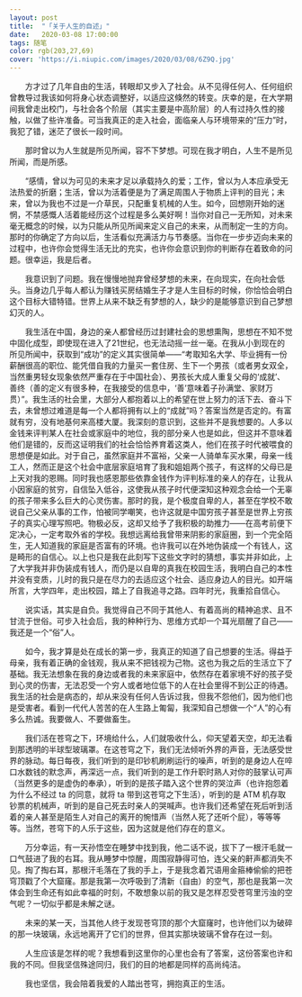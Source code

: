 ```yaml
---
layout: post
title:  "「关于人生的自述」"
date:   2020-03-08 17:00:00
tags: 随笔
color: rgb(203,27,69)
cover: 'https://i.niupic.com/images/2020/03/08/6Z9Q.jpg'
---
```

>

&#8195;&#8195;方才过了几年自由的生活，转眼却又步入了社会。从不见得任何人、任何组织曾教导过我该如何将身心状态调整好，以适应这倏然的转变。庆幸的是，在大学期间我曾走出校门，与社会各个阶层（其实主要是中高阶层）的人有过持久性的接触，以做了些许准备。可当我真正的走入社会，面临亲人与环境带来的“压力”时，我犯了错，迷茫了很长一段时间。

&#8195;&#8195;那时曾以为人生就是所见所闻，容不下梦想。可现在我才明白，人生不是所见所闻，而是所感。

&#8195;&#8195;“感情，曾以为可见的未来才足以承载持久的爱；工作，曾以为人本应承受无法热爱的折磨；生活，曾以为活着便是为了满足周围人于物质上评判的目光；未来，曾以为我也不过是一介草民，只配重复机械的人生。如今，回想刚开始的迷惘，不禁感慨人活着能经历这个过程是多么美好啊！当你对自己一无所知，对未来毫无概念的时候，以为只能从所见所闻来定义自己的未来，从而制定一生的方向。那时的你确定了方向以后，生活看似充满活力与节奏感。当你在一步步迈向未来的过程中，也许你会觉得生活无比的充实，也许你会意识到你的判断存在着致命的问题。很幸运，我是后者。

&#8195;&#8195;我意识到了问题。我在慢慢地抛弃曾经梦想的未来，在向现实，在向社会低头。当身边几乎每人都认为赚钱买房结婚生子才是人生目标的时候，你恰恰会明白这个目标大错特错。世界上从来不缺乏有梦想的人，缺少的是能够意识到自己梦想幻灭的人。

&#8195;&#8195;我生活在中国，身边的亲人都曾经历过封建社会的思想熏陶，思想在不知不觉中固化成型，即使现在进入了21世纪，也无法动摇一丝一毫。在我从小到现在的所见所闻中，获取到“成功”的定义其实很简单——“考取知名大学、毕业拥有一份薪酬很高的职位、能凭借自我的力量买一套住房、生下一个男孩（或者男女双全，当然重男轻女现象依然严重存在于中国社会）、男孩长大成人重复父母的‘成就’、善终（善的定义有很多种，在我接受的信息中，‘善’意味着子孙满堂、家财万贯）”。我生活的社会里，大部分人都抱着以上的希望在世上努力的活下去、奋斗下去，未曾想过难道是每一个人都将拥有以上的“成就”吗？答案当然是否定的。有富就有穷，没有地基何来高楼大厦。我深刻的意识到，这些并不是我想要的。人多以金钱来评判某人在社会或家庭中的地位，我的部分亲人也是如此，但这并不意味着他们是错的，反而这证明我们的社会恰恰养育着这类人，他们在孩子时代被喂食的思想便是如此。对于自己，虽然家庭并不富裕，父亲一人骑单车买水果，母亲一线工人，然而正是这个社会中底层家庭培育了我和姐姐两个孩子，有这样的父母已是上天对我的恩赐。同时我也感恩那些依靠金钱作为评判标准的亲人的存在，让我从小因家庭的贫穷，自信坠入低谷，这使我从孩子时代便深知这种观念会给一个无辜的孩子带来多么巨大的心灵伤害。那时的我，是个极度自卑的人，甚至在学校不敢说自己父亲从事的工作，怕被同学嘲笑，也许这就是中国穷孩子甚至是世界上穷孩子的真实心理写照吧。物极必反，这却又给予了我积极的助推力——在高考前便下定决心，一定考取外省的学校。我想远离给我曾带来阴影的家庭圈，到一个完全陌生，无人知道我的家庭是否富有的环境。也许我可以在外地伪装成一个有钱人，这是畸形的自信心。以上也只是我在此刻写下这些文字时的猜想，事实并非如此，上了大学我并非伪装成有钱人，而仍是以自卑的真我在校园生活，我明白自己的本性并没有变质，儿时的我只是在尽力的去适应这个社会、适应身边人的目光。如开端所言，大学四年，走出校园，踏上了自我追寻之路。四年时光，我重拾自信心。

&#8195;&#8195;说实话，其实是自负。我觉得自己不同于其他人、有着高尚的精神追求、且不甘流于世俗。可步入社会后，我的种种行为、思维方式却一个耳光扇醒了自己——我还是一个“俗”人。

&#8195;&#8195;如今，我才算是处在成长的第一步，我真正的知道了自己想要的生活。得益于母亲，我有着正确的金钱观，我从来不把钱视为己物。这也为我之后的生活立下了基础。我无法想象在我的身边或者我的未来家庭中，依然存在着家境不好的孩子受到心灵的伤害，无法忍受一个穷人或者地位低下的人在社会里得不到公正的待遇。我生活的社会是病态的，却从来没有任何人告诉过我，但我不怨他们，因为他们也是受害者。看到一代代人苦苦的在人生路上匍匐，我深知自己想做一个“人”的心有多么热诚。我要做人、不要做畜生。

&#8195;&#8195;我们活在苍穹之下，环境给什么，人们就吸收什么，仰天望着天空，却无法看到那透明的半球型玻璃罩。在这苍穹之下，我们无法倾听外界的声音，无法感受世界的脉动。每日每夜，我们听到的是印钞机刷刷运行的噪声，听到的是身边人在啐口水数钱的默念声，再深远一点，我们听到的是工作升职时熟人对你的鼓掌认可声（当然更多的是虚伪的奉承），听到的是孩子踏入这个世界的哭泣声（也许抱怨着为什么不经过 ta 的同意，就将 ta 带到这苍穹之下生活），听到的是 ATM 机存取钞票的机械声，听到的是自己死去时亲人的哭喊声。也许我们还希望在死后听到活着的亲人甚至是陌生人对自己的离开的惋惜声（当然人死了还听个屁），等等等等。当然，苍穹下的人乐于这些，因为这就是他们存在的意义。

&#8195;&#8195;万分幸运，有一天孙悟空在睡梦中找到我，他二话不说，拔下了一根汗毛就一口气鼓进了我的右耳。我从睡梦中惊醒，周围寂静得可怕，连父亲的鼾声都消失不见。掏了掏右耳，那根汗毛落在了我的手上，于是我念着咒语用金箍棒偷偷的把苍穹顶戳了个大窟窿。那是我第一次呼吸到了清新（自由）的空气，那也是我第一次体会到生命还有如此幸福的时刻，不敢想象以前的我又是怎样忍受苍穹里污浊的空气呢？一切似乎都是未解之谜。

&#8195;&#8195;未来的某一天，当其他人终于发现苍穹顶的那个大窟窿时，也许他们以为破碎的那一块玻璃，永远地离开了它们的世界，但其实那块玻璃不曾存在过一刻。

&#8195;&#8195;人生应该是怎样的呢？我想看到这里你的心里也会有了答案，这份答案也许和我的不同。但我坚信殊途同归，我们的目的地都是同样的高尚纯洁。

&#8195;&#8195;我也坚信，我会陪着我爱的人踏出苍穹，拥抱真正的生活。
